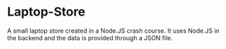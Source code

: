 # Laptop-Store
A small laptop store created in a Node.JS crash course. It uses Node.JS in the backend and the data is provided through a JSON file.
